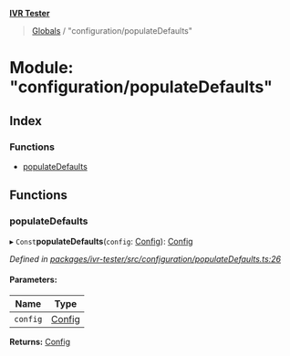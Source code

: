 **[IVR Tester](../README.md)**

> [Globals](../README.md) / "configuration/populateDefaults"

# Module: "configuration/populateDefaults"

## Index

### Functions

* [populateDefaults](_configuration_populatedefaults_.md#populatedefaults)

## Functions

### populateDefaults

▸ `Const`**populateDefaults**(`config`: [Config](../interfaces/_configuration_config_.config.md)): [Config](../interfaces/_configuration_config_.config.md)

*Defined in [packages/ivr-tester/src/configuration/populateDefaults.ts:26](https://github.com/SketchingDev/ivr-tester/blob/3ff21e1/packages/ivr-tester/src/configuration/populateDefaults.ts#L26)*

#### Parameters:

Name | Type |
------ | ------ |
`config` | [Config](../interfaces/_configuration_config_.config.md) |

**Returns:** [Config](../interfaces/_configuration_config_.config.md)
